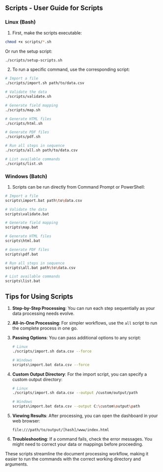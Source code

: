 
## Scripts - User Guide for Scripts

### Linux (Bash)

1. First, make the scripts executable:
```bash
chmod +x scripts/*.sh
```
Or run the setup script:
```bash
./scripts/setup-scripts.sh
```

2. To run a specific command, use the corresponding script:
```bash
# Import a file
./scripts/import.sh path/to/data.csv

# Validate the data
./scripts/validate.sh

# Generate field mapping
./scripts/map.sh

# Generate HTML files
./scripts/html.sh

# Generate PDF files
./scripts/pdf.sh

# Run all steps in sequence
./scripts/all.sh path/to/data.csv

# List available commands
./scripts/list.sh
```

### Windows (Batch)

1. Scripts can be run directly from Command Prompt or PowerShell:
```sh
# Import a file
scripts\import.bat path\to\data.csv

# Validate the data
scripts\validate.bat

# Generate field mapping
scripts\map.bat

# Generate HTML files
scripts\html.bat

# Generate PDF files
scripts\pdf.bat

# Run all steps in sequence
scripts\all.bat path\to\data.csv

# List available commands
scripts\list.bat
```

## Tips for Using Scripts

1. **Step-by-Step Processing**: You can run each step sequentially as your data processing needs evolve.

2. **All-in-One Processing**: For simpler workflows, use the `all` script to run the complete process in one go.

3. **Passing Options**: You can pass additional options to any script:
   ```bash
   # Linux
   ./scripts/import.sh data.csv --force
   
   # Windows
   scripts\import.bat data.csv --force
   ```

4. **Custom Output Directory**: For the import script, you can specify a custom output directory:
   ```bash
   # Linux
   ./scripts/import.sh data.csv --output /custom/output/path
   
   # Windows
   scripts\import.bat data.csv --output C:\custom\output\path
   ```

5. **Viewing Results**: After processing, you can open the dashboard in your web browser:
   ```
   file:///path/to/output/[hash]/www/index.html
   ```

6. **Troubleshooting**: If a command fails, check the error messages. You might need to correct your data or mappings before proceeding.

These scripts streamline the document processing workflow, making it easier to run the commands with the correct working directory and arguments.